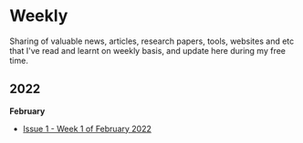 # Weekly

Sharing of valuable news, articles, research papers, tools, websites and etc that I've read and learnt on weekly basis, and update here during my free time.

## 2022

**February**
- [Issue 1 - Week 1 of February 2022](docs/issue-1.md)
